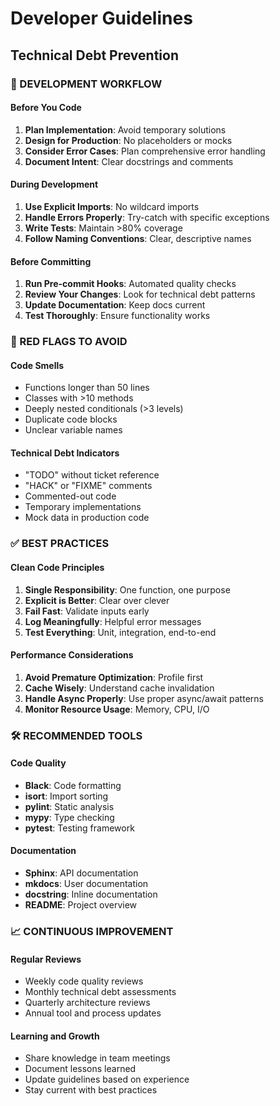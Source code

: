 # Developer Guidelines
## Technical Debt Prevention

### 🎯 DEVELOPMENT WORKFLOW

#### Before You Code
1. **Plan Implementation**: Avoid temporary solutions
2. **Design for Production**: No placeholders or mocks
3. **Consider Error Cases**: Plan comprehensive error handling
4. **Document Intent**: Clear docstrings and comments

#### During Development
1. **Use Explicit Imports**: No wildcard imports
2. **Handle Errors Properly**: Try-catch with specific exceptions
3. **Write Tests**: Maintain >80% coverage
4. **Follow Naming Conventions**: Clear, descriptive names

#### Before Committing
1. **Run Pre-commit Hooks**: Automated quality checks
2. **Review Your Changes**: Look for technical debt patterns
3. **Update Documentation**: Keep docs current
4. **Test Thoroughly**: Ensure functionality works

### 🚨 RED FLAGS TO AVOID

#### Code Smells
- Functions longer than 50 lines
- Classes with >10 methods
- Deeply nested conditionals (>3 levels)
- Duplicate code blocks
- Unclear variable names

#### Technical Debt Indicators
- "TODO" without ticket reference
- "HACK" or "FIXME" comments
- Commented-out code
- Temporary implementations
- Mock data in production code

### ✅ BEST PRACTICES

#### Clean Code Principles
1. **Single Responsibility**: One function, one purpose
2. **Explicit is Better**: Clear over clever
3. **Fail Fast**: Validate inputs early
4. **Log Meaningfully**: Helpful error messages
5. **Test Everything**: Unit, integration, end-to-end

#### Performance Considerations
1. **Avoid Premature Optimization**: Profile first
2. **Cache Wisely**: Understand cache invalidation
3. **Handle Async Properly**: Use proper async/await patterns
4. **Monitor Resource Usage**: Memory, CPU, I/O

### 🛠️ RECOMMENDED TOOLS

#### Code Quality
- **Black**: Code formatting
- **isort**: Import sorting
- **pylint**: Static analysis
- **mypy**: Type checking
- **pytest**: Testing framework

#### Documentation
- **Sphinx**: API documentation
- **mkdocs**: User documentation
- **docstring**: Inline documentation
- **README**: Project overview

### 📈 CONTINUOUS IMPROVEMENT

#### Regular Reviews
- Weekly code quality reviews
- Monthly technical debt assessments
- Quarterly architecture reviews
- Annual tool and process updates

#### Learning and Growth
- Share knowledge in team meetings
- Document lessons learned
- Update guidelines based on experience
- Stay current with best practices
